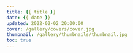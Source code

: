```yaml
---
title: {{ title }}
date: {{ date }}
updated: 2022-02-02 20:00:00
cover: /gallery/covers/cover.jpg
thumbnail: /gallery/thumbnails/thumbnail.jpg
toc: true
---
```

